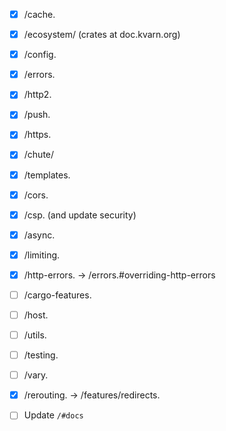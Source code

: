 - [x] /cache.
- [x] /ecosystem/ (crates at doc.kvarn.org)
- [x] /config.
- [x] /errors.
- [x] /http2.
- [x] /push.
- [x] /https.
- [x] /chute/
- [x] /templates.
- [x] /cors.
- [x] /csp. (and update security)
- [x] /async.
- [x] /limiting.
- [x] /http-errors. -> /errors.#overriding-http-errors
- [ ] /cargo-features.
- [ ] /host.
- [ ] /utils.
- [ ] /testing.
- [ ] /vary.
- [x] /rerouting. -> /features/redirects.

- [ ] Update `/#docs`
